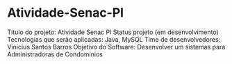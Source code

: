 # Atividade-Senac-PI
Titulo do projeto: Atividade Senac PI
Status projeto (em desenvolvimento)
Tecnologias que serão aplicadas: Java, MySQL
Time de desenvolvedores: Vinicius Santos Barros
Objetivo do Software: Desenvolver um sistemas para Administradoras de Condominios
